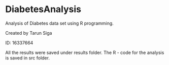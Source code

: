 # DiabetesAnalysis

Analysis of Diabetes data set using R programming.

Created by Tarun Siga

ID: 16337664

All the results were saved under results folder. The R - code for the analysis is saved in src folder.
